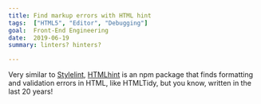 ```yaml
---
title: Find markup errors with HTML hint
tags:  ["HTML5", "Editor", "Debugging"]
goal:  Front-End Engineering
date:  2019-06-19
summary: linters? hinters?

---
```


Very similar to [Stylelint][crosslink], [HTMLhint][h] is an npm package that finds formatting and validation errors in HTML, like HTMLTidy, but you know, written in the last 20 years!

[crosslink]: /learnings/stylelint-101/
[h]: https://github.com/htmlhint/HTMLHint#--------htmlhint--
